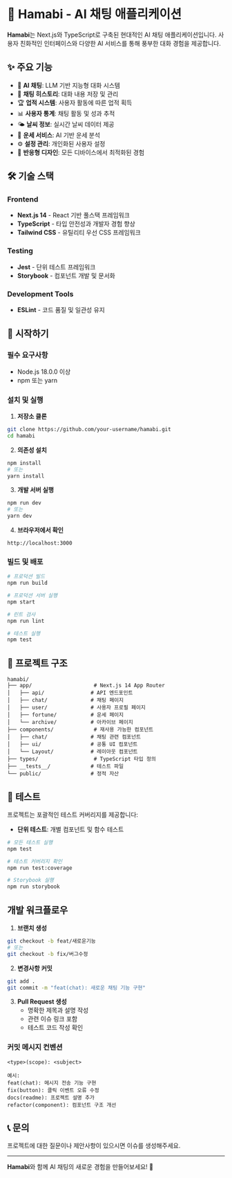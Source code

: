 # 🚀 Hamabi - AI 채팅 애플리케이션

**Hamabi**는 Next.js와 TypeScript로 구축된 현대적인 AI 채팅 애플리케이션입니다. 사용자 친화적인 인터페이스와 다양한 AI 서비스를 통해 풍부한 대화 경험을 제공합니다.

## ✨ 주요 기능

- 🤖 **AI 채팅**: LLM 기반 지능형 대화 시스템
- 💬 **채팅 히스토리**: 대화 내용 저장 및 관리
- 🏆 **업적 시스템**: 사용자 활동에 따른 업적 획득
- 📊 **사용자 통계**: 채팅 활동 및 성과 추적
- 🌤️ **날씨 정보**: 실시간 날씨 데이터 제공
- 🔮 **운세 서비스**: AI 기반 운세 분석
- ⚙️ **설정 관리**: 개인화된 사용자 설정
- 📱 **반응형 디자인**: 모든 디바이스에서 최적화된 경험

## 🛠️ 기술 스택

### Frontend
- **Next.js 14** - React 기반 풀스택 프레임워크
- **TypeScript** - 타입 안전성과 개발자 경험 향상
- **Tailwind CSS** - 유틸리티 우선 CSS 프레임워크

### Testing
- **Jest** - 단위 테스트 프레임워크
- **Storybook** - 컴포넌트 개발 및 문서화

### Development Tools
- **ESLint** - 코드 품질 및 일관성 유지

## 🚀 시작하기

### 필수 요구사항
- Node.js 18.0.0 이상
- npm 또는 yarn

### 설치 및 실행

1. **저장소 클론**
```bash
git clone https://github.com/your-username/hamabi.git
cd hamabi
```

2. **의존성 설치**
```bash
npm install
# 또는
yarn install
```

3. **개발 서버 실행**
```bash
npm run dev
# 또는
yarn dev
```

4. **브라우저에서 확인**
```
http://localhost:3000
```

### 빌드 및 배포

```bash
# 프로덕션 빌드
npm run build

# 프로덕션 서버 실행
npm start

# 린트 검사
npm run lint

# 테스트 실행
npm test
```

## 📁 프로젝트 구조

```
hamabi/
├── app/                    # Next.js 14 App Router
│   ├── api/               # API 엔드포인트
│   ├── chat/              # 채팅 페이지
│   ├── user/              # 사용자 프로필 페이지
│   ├── fortune/           # 운세 페이지
│   └── archive/           # 아카이브 페이지
├── components/             # 재사용 가능한 컴포넌트
│   ├── chat/              # 채팅 관련 컴포넌트
│   ├── ui/                # 공통 UI 컴포넌트
│   └── Layout/            # 레이아웃 컴포넌트
├── types/                  # TypeScript 타입 정의
├── __tests__/             # 테스트 파일
└── public/                # 정적 자산
```

## 🧪 테스트

프로젝트는 포괄적인 테스트 커버리지를 제공합니다:

- **단위 테스트**: 개별 컴포넌트 및 함수 테스트


```bash
# 모든 테스트 실행
npm test

# 테스트 커버리지 확인
npm run test:coverage

# Storybook 실행
npm run storybook
```


## 개발 워크플로우

1. **브랜치 생성**
```bash
git checkout -b feat/새로운기능
# 또는
git checkout -b fix/버그수정
```

2. **변경사항 커밋**
```bash
git add .
git commit -m "feat(chat): 새로운 채팅 기능 구현"
```

3. **Pull Request 생성**
   - 명확한 제목과 설명 작성
   - 관련 이슈 링크 포함
   - 테스트 코드 작성 확인

### 커밋 메시지 컨벤션

```
<type>(scope): <subject>

예시:
feat(chat): 메시지 전송 기능 구현
fix(button): 클릭 이벤트 오류 수정
docs(readme): 프로젝트 설명 추가
refactor(component): 컴포넌트 구조 개선
```


## 📞 문의

프로젝트에 대한 질문이나 제안사항이 있으시면 이슈를 생성해주세요.

---

**Hamabi**와 함께 AI 채팅의 새로운 경험을 만들어보세요! 🚀
